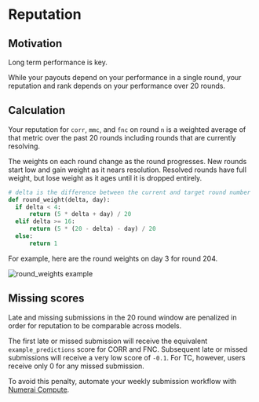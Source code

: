 # Reputation

## Motivation

Long term performance is key.

While your payouts depend on your performance in a single round, your reputation and rank depends on your performance over 20 rounds.

## Calculation

Your reputation for `corr`, `mmc`, and `fnc` on round `n` is a weighted average of that metric over the past 20 rounds including rounds that are currently resolving.

The weights on each round change as the round progresses. New rounds start low and gain weight as it nears resolution. Resolved rounds have full weight, but lose weight as it ages until it is dropped entirely.

```python
# delta is the difference between the current and target round number
def round_weight(delta, day):
  if delta < 4:
      return (5 * delta + day) / 20
  elif delta >= 16:
      return (5 * (20 - delta) - day) / 20
  else:
      return 1
```

For example, here are the round weights on day 3 for round 204.

![round\_weights example](<../.gitbook/assets/round\_weights\_horizontal (1).png>)

## Missing scores

Late and missing submissions in the 20 round window are penalized in order for reputation to be comparable across models.

The first late or missed submission will receive the equivalent `example_predictions` score for CORR and FNC. Subsequent late or missed submissions will receive a very low score of `-0.1`. For TC, however, users receive only 0 for any missed submission.

To avoid this penalty, automate your weekly submission workflow with [Numerai Compute](https://docs.numer.ai/tournament/compute).
